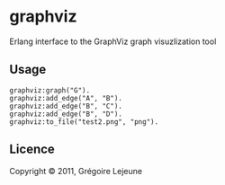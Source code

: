 # graphviz

Erlang interface to the GraphViz graph visuzlization tool

## Usage

    graphviz:graph("G").
    graphviz:add_edge("A", "B").
    graphviz:add_edge("B", "C").
    graphviz:add_edge("B", "D").
    graphviz:to_file("test2.png", "png").

## Licence

Copyright © 2011, Grégoire Lejeune

